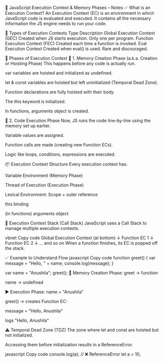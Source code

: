 
📘 JavaScript Execution Context & Memory Phases – Notes
✅ What is an Execution Context?
An Execution Context (EC) is an environment in which JavaScript code is evaluated and executed.
It contains all the necessary information the JS engine needs to run your code.

👑 Types of Execution Contexts
Type	Description
Global Execution Context (GEC)	Created when JS starts execution. Only one per program.
Function Execution Context (FEC)	Created each time a function is invoked.
Eval Execution Context	Created when eval() is used. Rare and discouraged.

🧠 Phases of Execution Context
🔹 1. Memory Creation Phase (a.k.a. Creation or Hoisting Phase)
This happens before any code is actually run.

var variables are hoisted and initialized as undefined.

let & const variables are hoisted but left uninitialized (Temporal Dead Zone).

Function declarations are fully hoisted with their body.

The this keyword is initialized.

In functions, arguments object is created.

🔹 2. Code Execution Phase
Now, JS runs the code line-by-line using the memory set up earlier.

Variable values are assigned.

Function calls are made (creating new Function ECs).

Logic like loops, conditions, expressions are executed.

📦 Execution Context Structure
Every execution context has:

Variable Environment (Memory Phase)

Thread of Execution (Execution Phase)

Lexical Environment: Scope + outer reference

this binding

(in functions) arguments object

🧱 Execution Context Stack (Call Stack)
JavaScript uses a Call Stack to manage multiple execution contexts.

vbnet
Copy code
Global Execution Context (at bottom)
    ↓
Function EC 1
    ↓
Function EC 2
    ↓
... and so on
When a function finishes, its EC is popped off the stack.

✅ Example to Understand Flow
javascript
Copy code
function greet() {
  var message = "Hello, " + name;
  console.log(message);
}

var name = "Anushila";
greet();
💾 Memory Creation Phase:
greet → function

name → undefined

▶️ Execution Phase:
name = "Anushila"

greet() → creates Function EC:

message = "Hello, Anushila"

logs "Hello, Anushila"

⚠️ Temporal Dead Zone (TDZ)
The zone where let and const are hoisted but not initialized.

Accessing them before initialization results in a ReferenceError.

javascript
Copy code
console.log(a); // ❌ ReferenceError
let a = 10;